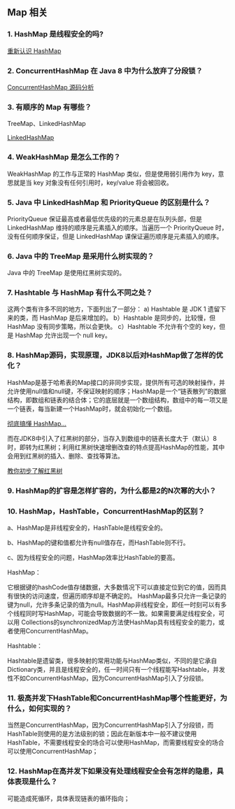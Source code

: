 ## Map 相关

### 1. HashMap 是线程安全的吗?

[重新认识 HashMap](https://zhuanlan.zhihu.com/p/21673805)



### 2. ConcurrentHashMap 在 Java 8 中为什么放弃了分段锁？

[ConcurrentHashMap 源码分析](https://yq.aliyun.com/articles/36781)



### 3. 有顺序的 Map 有哪些？

TreeMap、LinkedHashMap

[LinkedHashMap](http://uule.iteye.com/blog/1522291)



### 4. WeakHashMap 是怎么工作的？

WeakHashMap 的工作与正常的 HashMap 类似，但是使用弱引用作为 key，意思就是当 key 对象没有任何引用时，key/value 将会被回收。 



### 5. Java 中 LinkedHashMap 和 PriorityQueue 的区别是什么？

PriorityQueue 保证最高或者最低优先级的的元素总是在队列头部，但是 LinkedHashMap 维持的顺序是元素插入的顺序。当遍历一个 PriorityQueue 时，没有任何顺序保证，但是 LinkedHashMap 课保证遍历顺序是元素插入的顺序。 



### 6. Java 中的 TreeMap 是采用什么树实现的？

Java 中的 TreeMap 是使用红黑树实现的。 



### 7. Hashtable 与 HashMap 有什么不同之处？

这两个类有许多不同的地方，下面列出了一部分： a) Hashtable 是 JDK 1 遗留下来的类，而 HashMap 是后来增加的。 b）Hashtable 是同步的，比较慢，但 HashMap 没有同步策略，所以会更快。 c）Hashtable 不允许有个空的 key，但是 HashMap 允许出现一个 null key。 



### 8. HashMap源码，实现原理，JDK8以后对HashMap做了怎样的优化？

HashMap是基于哈希表的Map接口的非同步实现，提供所有可选的映射操作，并允许使用null值和null键，不保证映射的顺序；HashMap是一个“链表散列”的数据结构，即数组和链表的结合体；它的底层就是一个数组结构，数组中的每一项又是一个链表，每当新建一个HashMap时，就会初始化一个数组。

[彻底搞懂 HashMap...](https://www.cnblogs.com/wang-meng/p/5808006.html)

而在JDK8中引入了红黑树的部分，当存入到数组中的链表长度大于（默认）8时，即转为红黑树；利用红黑树快速增删改查的特点提高HashMap的性能，其中会用到红黑树的插入、删除、查找等算法。 

[教你初步了解红黑树](https://blog.csdn.net/v_july_v/article/details/6105630)



### 9. HashMap的扩容是怎样扩容的，为什么都是2的N次幂的大小？



### 10. HashMap，HashTable，ConcurrentHashMap的区别？　　

a、HashMap是非线程安全的，HashTable是线程安全的。

b、HashMap的键和值都允许有null值存在，而HashTable则不行。

c、因为线程安全的问题，HashMap效率比HashTable的要高。

HashMap：

它根据键的hashCode值存储数据，大多数情况下可以直接定位到它的值，因而具有很快的访问速度，但遍历顺序却是不确定的。 HashMap最多只允许一条记录的键为null，允许多条记录的值为null。HashMap非线程安全，即任一时刻可以有多个线程同时写HashMap，可能会导致数据的不一致。如果需要满足线程安全，可以用 Collections的synchronizedMap方法使HashMap具有线程安全的能力，或者使用ConcurrentHashMap。

Hashtable：

Hashtable是遗留类，很多映射的常用功能与HashMap类似，不同的是它承自Dictionary类，并且是线程安全的，任一时间只有一个线程能写Hashtable，并发性不如ConcurrentHashMap，因为ConcurrentHashMap引入了分段锁。



### 11. 极高并发下HashTable和ConcurrentHashMap哪个性能更好，为什么，如何实现的？

当然是ConcurrentHashMap，因为ConcurrentHashMap引入了分段锁，而HashTable则使用的是方法级别的锁；因此在新版本中一般不建议使用HashTable，不需要线程安全的场合可以使用HashMap，而需要线程安全的场合可以使用ConcurrentHashMap；

 

### 12. HashMap在高并发下如果没有处理线程安全会有怎样的隐患，具体表现是什么？

可能造成死循环，具体表现链表的循环指向；


